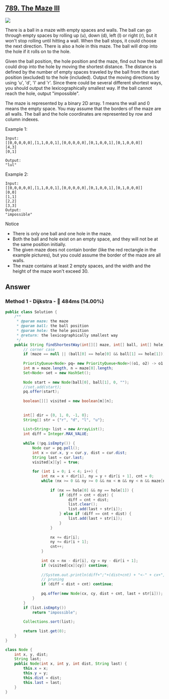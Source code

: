 ## [789. The Maze III](https://www.lintcode.com/problem/the-maze-iii/description)

![](https://github.com/weltond/DataStructure/blob/master/medium.PNG)

There is a ball in a maze with empty spaces and walls. The ball can go through empty spaces by rolling up (u), down (d), left (l) or right (r), but it won't stop rolling until hitting a wall. When the ball stops, it could choose the next direction. There is also a hole in this maze. The ball will drop into the hole if it rolls on to the hole.

Given the ball position, the hole position and the maze, find out how the ball could drop into the hole by moving the shortest distance. The distance is defined by the number of empty spaces traveled by the ball from the start position (excluded) to the hole (included). Output the moving directions by using 'u', 'd', 'l' and 'r'. Since there could be several different shortest ways, you should output the lexicographically smallest way. If the ball cannot reach the hole, output "impossible".

The maze is represented by a binary 2D array. 1 means the wall and 0 means the empty space. You may assume that the borders of the maze are all walls. The ball and the hole coordinates are represented by row and column indexes.

Example 1:

```
Input:
[[0,0,0,0,0],[1,1,0,0,1],[0,0,0,0,0],[0,1,0,0,1],[0,1,0,0,0]]
[4,3]
[0,1]

Output:
"lul"
```

Example 2:

```
Input:
[[0,0,0,0,0],[1,1,0,0,1],[0,0,0,0,0],[0,1,0,0,1],[0,1,0,0,0]]
[0,0]
[1,1]
[2,2]
[3,3]
Output:
"impossible"
```

Notice
- There is only one ball and one hole in the maze.
- Both the ball and hole exist on an empty space, and they will not be at the same position initially.
- The given maze does not contain border (like the red rectangle in the example pictures), but you could assume the border of the maze are all walls.
- The maze contains at least 2 empty spaces, and the width and the height of the maze won't exceed 30.

## Answer
### Method 1 - Dijkstra - :turtle: 484ms (14.00%)

```java
public class Solution {
    /**
     * @param maze: the maze
     * @param ball: the ball position
     * @param hole: the hole position
     * @return: the lexicographically smallest way
     */
    public String findShortestWay(int[][] maze, int[] ball, int[] hole) {
        // corner case
        if (maze == null || (ball[0] == hole[0] && ball[1] == hole[1])) return "impossible";
        
        PriorityQueue<Node> pq= new PriorityQueue<Node>((o1, o2) -> o1.dist - o2.dist);
        int m = maze.length, n = maze[0].length;
        Set<Node> set = new HashSet();
        
        Node start = new Node(ball[0], ball[1], 0, "");
        //set.add(start);
        pq.offer(start);
        
        boolean[][] visited = new boolean[m][n];
        
        
        int[] dir = {0, 1, 0, -1, 0};
        String[] str = {"r", "d", "l", "u"};
        
        List<String> list = new ArrayList();
        int diff = Integer.MAX_VALUE;
        
        while (!pq.isEmpty()) {
            Node cur = pq.poll();
            int x = cur.x, y = cur.y, dist = cur.dist;
            String last = cur.last;
            visited[x][y] = true;
            
            for (int i = 0; i < 4; i++) {
                int nx = x + dir[i], ny = y + dir[i + 1], cnt = 0;
                while (nx >= 0 && ny >= 0 && nx < m && ny < n && maze[nx][ny] == 0) {
                    
                    if (nx == hole[0] && ny == hole[1]) {
                        if (diff > cnt + dist) {
                            diff = cnt + dist;
                            list.clear();
                            list.add(last + str[i]);
                        } else if (diff == cnt + dist) {
                            list.add(last + str[i]);
                        }
                    }
                    
                    nx += dir[i];
                    ny += dir[i + 1];
                    cnt++;
                }
                
                int cx = nx - dir[i], cy = ny - dir[i + 1];
                if (visited[cx][cy]) continue;
                
                //System.out.println(diff+";"+(dist+cnt) + "<-" + cx+","+cy + "==" + last + str[i]);
                // pruning
                if (diff < dist + cnt) continue;
                
                pq.offer(new Node(cx, cy, dist + cnt, last + str[i]));
            }
        }
        if (list.isEmpty())
            return "impossible";
            
        Collections.sort(list);
        
        return list.get(0);
    }
}

class Node {
    int x, y, dist;
    String last;
    public Node(int x, int y, int dist, String last) {
        this.x = x;
        this.y = y;
        this.dist = dist;
        this.last = last;
    }
}
```
